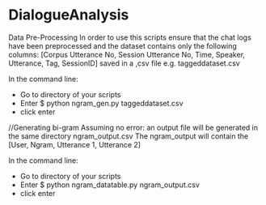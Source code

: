 # DialogueAnalysis

Data Pre-Processing 
In order to use this scripts ensure that the chat logs have been preprocessed and the dataset contains only the following columns:
[Corpus Utterance No, Session Utterance No, Time, Speaker, Utterance, Tag, SessionID] saved in a ,csv file e.g. taggeddataset.csv

In the command line: 
- Go to directory of your scripts
- Enter $ python ngram_gen.py taggeddataset.csv
- click enter 

//Generating bi-gram
Assuming no error: an output file will be generated in the same directory ngram_output.csv
The ngram_output will contain the [User, Ngram, Utterance 1, Utterance 2]

In the command line: 
- Go to directory of your scripts
- Enter $ python ngram_datatable.py ngram_output.csv
- click enter 


